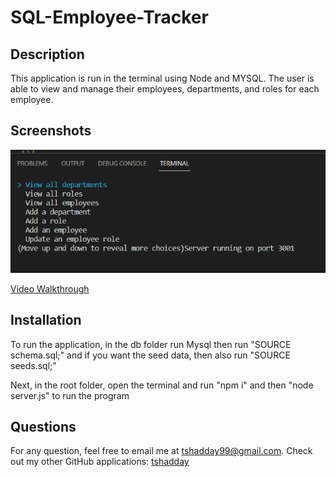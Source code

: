 # SQL-Employee-Tracker

## Description
This application is run in the terminal using Node and MYSQL. The user is able to view and manage their employees, departments, and roles for each employee. 

## Screenshots
![Running Application](./assets/Example.png)

[Video Walkthrough](https://drive.google.com/file/d/1vSmBldAJZXdh12sM562pWM8BF3AhTIdM/view)

## Installation
To run the application, in the db folder run Mysql then run "SOURCE schema.sql;" and if you want the seed data, then also run "SOURCE seeds.sql;"

Next, in the root folder, open the terminal and run "npm i" and then "node server.js" to run the program

## Questions
For any question, feel free to email me at tshadday99@gmail.com. Check out my other GitHub applications: [tshadday](https://github.com/tshadday)